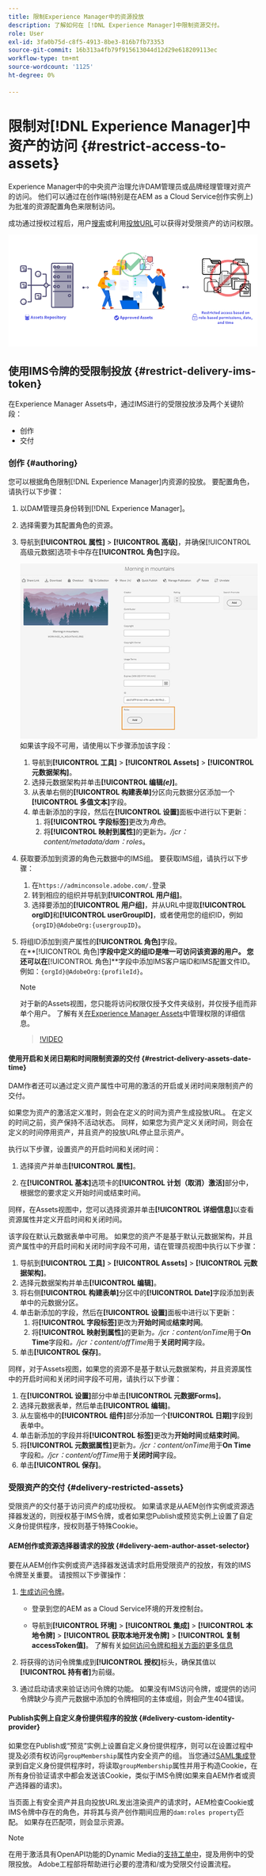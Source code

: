 ```yaml
---
title: 限制Experience Manager中的资源投放
description: 了解如何在 [!DNL Experience Manager]中限制资源交付。
role: User
exl-id: 3fa0b75d-c8f5-4913-8be3-816b7fb73353
source-git-commit: 16b313a4fb79f915613044d12d29e618209113ec
workflow-type: tm+mt
source-wordcount: '1125'
ht-degree: 0%

---
```


# 限制对[!DNL Experience Manager]中资产的访问 {#restrict-access-to-assets}

Experience Manager中的中央资产治理允许DAM管理员或品牌经理管理对资产的访问。 他们可以通过在创作端(特别是在AEM as a Cloud Service创作实例上)为批准的资源配置角色来限制访问。

成功通过授权过程后，用户[搜索](search-assets-api.md)或利用[投放URL](deliver-assets-apis.md)可以获得对受限资产的访问权限。

![限制了对资源的访问](/help/assets/assets/restricted-access.png)

## 使用IMS令牌的受限制投放 {#restrict-delivery-ims-token}

在Experience Manager Assets中，通过IMS进行的受限投放涉及两个关键阶段：

* 创作
* 交付

### 创作 {#authoring}

您可以根据角色限制[!DNL Experience Manager]内资源的投放。 要配置角色，请执行以下步骤：

1. 以DAM管理员身份转到[!DNL Experience Manager]。
1. 选择需要为其配置角色的资源。
1. 导航到&#x200B;**[!UICONTROL 属性]** > **[!UICONTROL 高级]**，并确保[!UICONTROL 高级元数据]选项卡中存在&#x200B;**[!UICONTROL 角色]**&#x200B;字段。

   ![角色元数据](/help/assets/assets/roles_metadata.jpg)
如果该字段不可用，请使用以下步骤添加该字段：

   1. 导航到&#x200B;**[!UICONTROL 工具]** > **[!UICONTROL Assets]** > **[!UICONTROL 元数据架构]**。
   1. 选择元数据架构并单击&#x200B;**[!UICONTROL 编辑&#x200B;_(e)_]**。
   1. 从表单右侧的&#x200B;**[!UICONTROL 构建表单]**&#x200B;分区向元数据分区添加一个&#x200B;**[!UICONTROL 多值文本]**&#x200B;字段。
   1. 单击新添加的字段，然后在&#x200B;**[!UICONTROL 设置]**&#x200B;面板中进行以下更新：
      1. 将&#x200B;**[!UICONTROL 字段标签]**&#x200B;更改为&#x200B;_角色_。
      1. 将&#x200B;**[!UICONTROL 映射到属性]**&#x200B;的更新为&#x200B;_。/jcr：content/metadata/dam：roles_。

1. 获取要添加到资源的角色元数据中的IMS组。 要获取IMS组，请执行以下步骤：
   1. 在`https://adminconsole.adobe.com/.`登录
   1. 转到相应的组织并导航到&#x200B;**[!UICONTROL 用户组]**。
   1. 选择要添加的&#x200B;**[!UICONTROL 用户组]**，并从URL中提取&#x200B;**[!UICONTROL orgID]**&#x200B;和&#x200B;**[!UICONTROL userGroupID]**，或者使用您的组织ID，例如`{orgID}@AdobeOrg:{usergroupID}`。

1. 将组ID添加到资产属性的&#x200B;**[!UICONTROL 角色]**&#x200B;字段。 <br>
在**[!UICONTROL 角色]**&#x200B;字段中定义的组ID是唯一可访问该资源的用户。 您还可以在&#x200B;**[!UICONTROL 角色]**&#x200B;字段中添加IMS客户端ID和IMS配置文件ID。 例如：`{orgId}@AdobeOrg:{profileId}`。

   >[!NOTE]
   >
   >对于新的Assets视图，您只能将访问权限仅授予文件夹级别，并仅授予组而非单个用户。 了解有关[在Experience Manager Assets](https://experienceleague.adobe.com/en/docs/experience-manager-assets-essentials/help/get-started-admins/folder-access/manage-permissions)中管理权限的详细信息。

   >[!VIDEO](https://video.tv.adobe.com/v/3427429)

#### 使用开启和关闭日期和时间限制资源的交付 {#restrict-delivery-assets-date-time}

DAM作者还可以通过定义资产属性中可用的激活的开启或关闭时间来限制资产的交付。

如果您为资产的激活定义准时，则会在定义的时间为资产生成投放URL。 在定义的时间之前，资产保持不活动状态。 同样，如果您为资产定义关闭时间，则会在定义的时间停用资产，并且资产的投放URL停止显示资产。

执行以下步骤，设置资产的开启时间和关闭时间：

1. 选择资产并单击&#x200B;**[!UICONTROL 属性]**。

1. 在&#x200B;**[!UICONTROL 基本]**&#x200B;选项卡的&#x200B;**[!UICONTROL 计划（取消）激活]**&#x200B;部分中，根据您的要求定义开始时间或结束时间。

同样，在Assets视图中，您可以选择资源并单击&#x200B;**[!UICONTROL 详细信息]**&#x200B;以查看资源属性并定义开启时间和关闭时间。

该字段在默认元数据表单中可用。 如果您的资产不是基于默认元数据架构，并且资产属性中的开启时间和关闭时间字段不可用，请在管理员视图中执行以下步骤：

1. 导航到&#x200B;**[!UICONTROL 工具]** > **[!UICONTROL Assets]** > **[!UICONTROL 元数据架构]**。
1. 选择元数据架构并单击&#x200B;**[!UICONTROL 编辑]**。
1. 将右侧&#x200B;**[!UICONTROL 构建表单]**&#x200B;分区中的&#x200B;**[!UICONTROL Date]**&#x200B;字段添加到表单中的元数据分区。
1. 单击新添加的字段，然后在&#x200B;**[!UICONTROL 设置]**&#x200B;面板中进行以下更新：
   1. 将&#x200B;**[!UICONTROL 字段标签]**&#x200B;更改为&#x200B;**开始时间**&#x200B;或&#x200B;**结束时间**。
   1. 将&#x200B;**[!UICONTROL 映射到属性]**&#x200B;的更新为&#x200B;_。/jcr：content/onTime_&#x200B;用于&#x200B;**On Time**&#x200B;字段和&#x200B;_。/jcr：content/offTime_&#x200B;用于&#x200B;**关闭时间**&#x200B;字段。
1. 单击&#x200B;**[!UICONTROL 保存]**。

同样，对于Assets视图，如果您的资源不是基于默认元数据架构，并且资源属性中的开启时间和关闭时间字段不可用，请执行以下步骤：

1. 在&#x200B;**[!UICONTROL 设置]**&#x200B;部分中单击&#x200B;**[!UICONTROL 元数据Forms]**。
1. 选择元数据表单，然后单击&#x200B;**[!UICONTROL 编辑]**。
1. 从左窗格中的&#x200B;**[!UICONTROL 组件]**&#x200B;部分添加一个&#x200B;**[!UICONTROL 日期]**&#x200B;字段到表单中。
1. 单击新添加的字段并将&#x200B;**[!UICONTROL 标签]**&#x200B;更改为&#x200B;**开始时间**&#x200B;或&#x200B;**结束时间**。
1. 将&#x200B;**[!UICONTROL 元数据属性]**&#x200B;更新为&#x200B;_。/jcr：content/onTime_&#x200B;用于&#x200B;**On Time**&#x200B;字段和&#x200B;_。/jcr：content/offTime_&#x200B;用于&#x200B;**关闭时间**&#x200B;字段。
1. 单击&#x200B;**[!UICONTROL 保存]**。



### 受限资产的交付 {#delivery-restricted-assets}

受限资产的交付基于访问资产的成功授权。 如果请求是从AEM创作实例或资源选择器发送的，则授权基于IMS令牌，或者如果您Publish或预览实例上设置了自定义身份提供程序，授权则基于特殊Cookie。

#### AEM创作或资源选择器请求的投放 {#delivery-aem-author-asset-selector}

要在从AEM创作实例或资产选择器发送请求时启用受限资产的投放，有效的IMS令牌至关重要。 请按照以下步骤操作：

1. [生成访问令牌](https://experienceleague.adobe.com/docs/experience-manager-cloud-service/content/implementing/developing/generating-access-tokens-for-server-side-apis.html?lang=en#generating-the-access-token)。
   * 登录到您的AEM as a Cloud Service环境的开发控制台。

   * 导航到&#x200B;**[!UICONTROL 环境]** > **[!UICONTROL 集成]** > **[!UICONTROL 本地令牌]** > **[!UICONTROL 获取本地开发令牌]** > **[!UICONTROL 复制accessToken值]**。 了解有关[如何访问令牌和相关方面的更多信息](https://experienceleague.adobe.com/docs/experience-manager-cloud-service/content/implementing/developing/generating-access-tokens-for-server-side-apis.html?lang=en#generating-the-access-token)

1. 将获得的访问令牌集成到&#x200B;**[!UICONTROL 授权]**&#x200B;标头，确保其值以&#x200B;**[!UICONTROL 持有者]**&#x200B;为前缀。

1. 通过启动请求来验证访问令牌的功能。 如果没有IMS访问令牌，或提供的访问令牌缺少与资产元数据中添加的令牌相同的主体或组，则会产生404错误。

#### Publish实例上自定义身份提供程序的投放 {#delivery-custom-identity-provider}

如果您在Publish或“预览”实例上设置自定义身份提供程序，则可以在设置过程中提及必须有权访问`groupMembership`属性内安全资产的组。 当您通过[SAML集成](https://experienceleague.adobe.com/en/docs/experience-manager-learn/cloud-service/authentication/saml-2-0)登录到自定义身份提供程序时，将读取`groupMembership`属性并用于构造Cookie，在所有身份验证请求中都会发送该Cookie，类似于IMS令牌(如果来自AEM作者或资产选择器的请求)。

当页面上有安全资产并且向投放URL发出渲染资产的请求时，AEM检查Cookie或IMS令牌中存在的角色，并将其与资产创作期间应用的`dam:roles property`匹配。 如果存在匹配项，则会显示资源。

>[!NOTE]
>
> 在用于激活具有OpenAPI功能的Dynamic Media的[支持工单中](/help/assets/dynamic-media-open-apis-overview.md#how-to-enable-the-dynamic-media-with-openapi-capabilities)，提及用例中的受限投放。 Adobe工程部将帮助进行必要的澄清和/或为受限交付设置流程。
